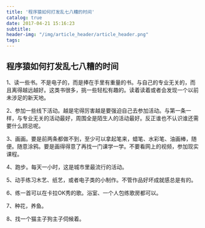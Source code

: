```yaml
---
title: '程序猿如何打发乱七八糟的时间'
catalog: true
date: 2017-04-21 15:16:23
subtitle:
header-img: "/img/article_header/article_header.png"
tags:
---
```

## 程序猿如何打发乱七八糟的时间
  1、读一些书。不是电子的，而是捧在手里有重量的书。与自己的专业无关的，而且离得越远越好。这类书很多，挑一些轻松有趣的。读着读着或者会发现一个以前未涉足的新天地。

  2、参加一些线下活动。越是宅得厉害越是要强迫自己去参加活动。与第一条一样，与专业无关的活动最好，周围全是陌生人的活动最好。反正谁也不认识谁还需要什么顾忌呢。

  3、画画。要是前两条都做不到，至少可以拿起笔来，蜡笔、水彩笔、油画棒，随便。随意涂鸦。要是画得得意了再找一门课学一学。不要看网上的视频，参加现实课程。

  4、跑步。每天一小时，这是城市里最流行的活动。

  5、动手练习木艺、纸艺，或者电子类的小制作。不管作品好坏成就感总是有的。

  6、练一首可以在卡拉OK秀的歌。浴室、一个人包练歌房都可以。

  7、种花，养鱼。

  8、找一个猫主子狗主子伺候着。
